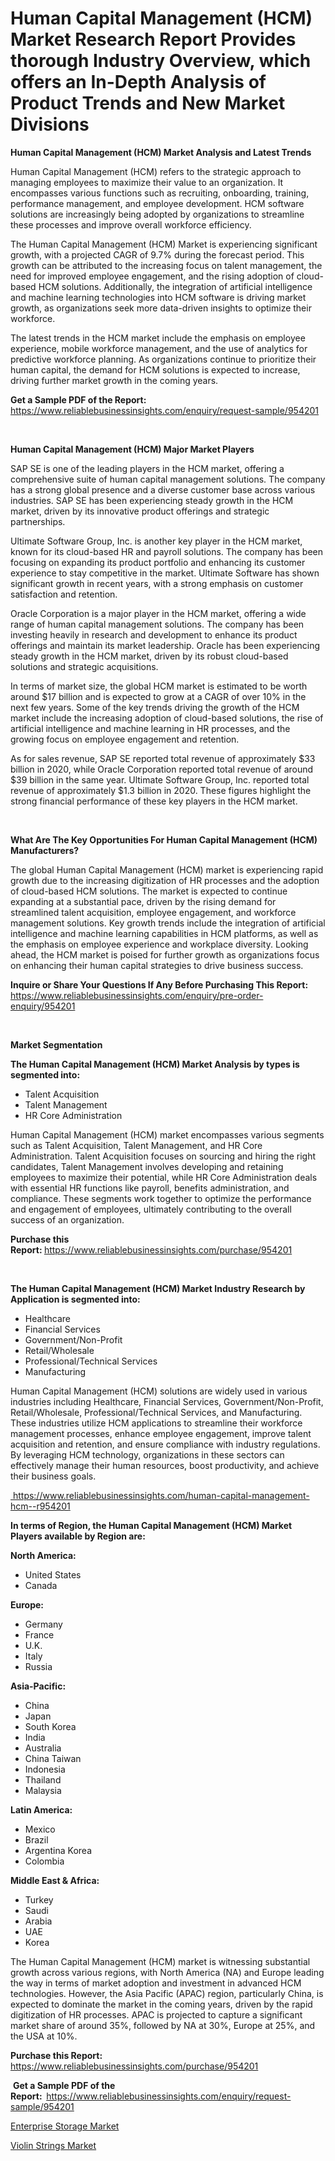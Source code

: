 <p><h1>Human Capital Management (HCM) Market Research Report Provides thorough Industry Overview, which offers an In-Depth Analysis of Product Trends and New Market Divisions</h1></p><p><strong>Human Capital Management (HCM) Market Analysis and Latest Trends</strong></p>
<p><p>Human Capital Management (HCM) refers to the strategic approach to managing employees to maximize their value to an organization. It encompasses various functions such as recruiting, onboarding, training, performance management, and employee development. HCM software solutions are increasingly being adopted by organizations to streamline these processes and improve overall workforce efficiency.</p><p>The Human Capital Management (HCM) Market is experiencing significant growth, with a projected CAGR of 9.7% during the forecast period. This growth can be attributed to the increasing focus on talent management, the need for improved employee engagement, and the rising adoption of cloud-based HCM solutions. Additionally, the integration of artificial intelligence and machine learning technologies into HCM software is driving market growth, as organizations seek more data-driven insights to optimize their workforce.</p><p>The latest trends in the HCM market include the emphasis on employee experience, mobile workforce management, and the use of analytics for predictive workforce planning. As organizations continue to prioritize their human capital, the demand for HCM solutions is expected to increase, driving further market growth in the coming years.</p></p>
<p><strong>Get a Sample PDF of the Report:&nbsp;</strong> <a href="https://www.reliablebusinessinsights.com/enquiry/request-sample/954201">https://www.reliablebusinessinsights.com/enquiry/request-sample/954201</a></p>
<p>&nbsp;</p>
<p><strong>Human Capital Management (HCM) Major Market Players</strong></p>
<p><p>SAP SE is one of the leading players in the HCM market, offering a comprehensive suite of human capital management solutions. The company has a strong global presence and a diverse customer base across various industries. SAP SE has been experiencing steady growth in the HCM market, driven by its innovative product offerings and strategic partnerships.</p><p>Ultimate Software Group, Inc. is another key player in the HCM market, known for its cloud-based HR and payroll solutions. The company has been focusing on expanding its product portfolio and enhancing its customer experience to stay competitive in the market. Ultimate Software has shown significant growth in recent years, with a strong emphasis on customer satisfaction and retention.</p><p>Oracle Corporation is a major player in the HCM market, offering a wide range of human capital management solutions. The company has been investing heavily in research and development to enhance its product offerings and maintain its market leadership. Oracle has been experiencing steady growth in the HCM market, driven by its robust cloud-based solutions and strategic acquisitions.</p><p>In terms of market size, the global HCM market is estimated to be worth around $17 billion and is expected to grow at a CAGR of over 10% in the next few years. Some of the key trends driving the growth of the HCM market include the increasing adoption of cloud-based solutions, the rise of artificial intelligence and machine learning in HR processes, and the growing focus on employee engagement and retention.</p><p>As for sales revenue, SAP SE reported total revenue of approximately $33 billion in 2020, while Oracle Corporation reported total revenue of around $39 billion in the same year. Ultimate Software Group, Inc. reported total revenue of approximately $1.3 billion in 2020. These figures highlight the strong financial performance of these key players in the HCM market.</p></p>
<p>&nbsp;</p>
<p><strong>What Are The Key Opportunities For Human Capital Management (HCM) Manufacturers?</strong></p>
<p><p>The global Human Capital Management (HCM) market is experiencing rapid growth due to the increasing digitization of HR processes and the adoption of cloud-based HCM solutions. The market is expected to continue expanding at a substantial pace, driven by the rising demand for streamlined talent acquisition, employee engagement, and workforce management solutions. Key growth trends include the integration of artificial intelligence and machine learning capabilities in HCM platforms, as well as the emphasis on employee experience and workplace diversity. Looking ahead, the HCM market is poised for further growth as organizations focus on enhancing their human capital strategies to drive business success.</p></p>
<p><strong>Inquire or Share Your Questions If Any Before Purchasing This Report:</strong> <a href="https://www.reliablebusinessinsights.com/enquiry/pre-order-enquiry/954201">https://www.reliablebusinessinsights.com/enquiry/pre-order-enquiry/954201</a></p>
<p>&nbsp;</p>
<p><strong>Market Segmentation</strong></p>
<p><strong>The Human Capital Management (HCM) Market Analysis by types is segmented into:</strong></p>
<p><ul><li>Talent Acquisition</li><li>Talent Management</li><li>HR Core Administration</li></ul></p>
<p><p>Human Capital Management (HCM) market encompasses various segments such as Talent Acquisition, Talent Management, and HR Core Administration. Talent Acquisition focuses on sourcing and hiring the right candidates, Talent Management involves developing and retaining employees to maximize their potential, while HR Core Administration deals with essential HR functions like payroll, benefits administration, and compliance. These segments work together to optimize the performance and engagement of employees, ultimately contributing to the overall success of an organization.</p></p>
<p><strong>Purchase this Report:&nbsp;</strong><a href="https://www.reliablebusinessinsights.com/purchase/954201">https://www.reliablebusinessinsights.com/purchase/954201</a></p>
<p>&nbsp;</p>
<p><strong>The Human Capital Management (HCM) Market Industry Research by Application is segmented into:</strong></p>
<p><ul><li>Healthcare</li><li>Financial Services</li><li>Government/Non-Profit</li><li>Retail/Wholesale</li><li>Professional/Technical Services</li><li>Manufacturing</li></ul></p>
<p><p>Human Capital Management (HCM) solutions are widely used in various industries including Healthcare, Financial Services, Government/Non-Profit, Retail/Wholesale, Professional/Technical Services, and Manufacturing. These industries utilize HCM applications to streamline their workforce management processes, enhance employee engagement, improve talent acquisition and retention, and ensure compliance with industry regulations. By leveraging HCM technology, organizations in these sectors can effectively manage their human resources, boost productivity, and achieve their business goals.</p></p>
<p><a href="https://www.reliablebusinessinsights.com/human-capital-management-hcm--r954201">&nbsp;https://www.reliablebusinessinsights.com/human-capital-management-hcm--r954201</a></p>
<p><strong>In terms of Region, the Human Capital Management (HCM) Market Players available by Region are:</strong></p>
<p>
    <p> <strong> North America: </strong>
        <ul>
            <li>United States</li>
            <li>Canada</li>
        </ul>
        </p> 
    <p> <strong> Europe: </strong>
        <ul>
            <li>Germany</li>
            <li>France</li>
            <li>U.K.</li>
            <li>Italy</li>
            <li>Russia</li>
        </ul>
        </p> 
    <p> <strong> Asia-Pacific: </strong>
        <ul>
            <li>China</li>
            <li>Japan</li>
            <li>South Korea</li>
            <li>India</li>
            <li>Australia</li>
            <li>China Taiwan</li>
            <li>Indonesia</li>
            <li>Thailand</li>
            <li>Malaysia</li>
        </ul>
        </p> 
    <p> <strong> Latin America: </strong>
        <ul>
            <li>Mexico</li>
            <li>Brazil</li>
            <li>Argentina Korea</li>
            <li>Colombia</li>
        </ul>
        </p> 
    <p> <strong> Middle East & Africa: </strong>
        <ul>
            <li>Turkey</li>
            <li>Saudi</li>
            <li>Arabia</li>
            <li>UAE</li>
            <li>Korea</li>
        </ul>
    </p>
    </p>
<p><p>The Human Capital Management (HCM) market is witnessing substantial growth across various regions, with North America (NA) and Europe leading the way in terms of market adoption and investment in advanced HCM technologies. However, the Asia Pacific (APAC) region, particularly China, is expected to dominate the market in the coming years, driven by the rapid digitization of HR processes. APAC is projected to capture a significant market share of around 35%, followed by NA at 30%, Europe at 25%, and the USA at 10%.</p></p>
<p><strong>Purchase this Report: </strong><a href="https://www.reliablebusinessinsights.com/purchase/954201">https://www.reliablebusinessinsights.com/purchase/954201</a></p>
<p>&nbsp;<strong>Get a Sample PDF of the Report:&nbsp;&nbsp;</strong><a href="https://www.reliablebusinessinsights.com/enquiry/request-sample/954201">https://www.reliablebusinessinsights.com/enquiry/request-sample/954201</a></p>
<p><strong></strong></p>
<p><p><a href="https://github.com/nusratjahan12006/Market-Research-Report-List-1/blob/main/enterprise-storage-market.md">Enterprise Storage Market</a></p><p><a href="https://view.publitas.com/reportprime-1/violin-strings-market-research-report-includes-analysis-on-market-size-share-and-growth-rate-at-7-8-cagr-forecasted-from-2024-to-2031/">Violin Strings Market</a></p></p>